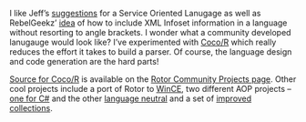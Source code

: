 I like Jeff’s
[suggestions](http://schneider.blogspot.com/archives/2004_01_11_schneider_archive.html#107409153082470089)
for a Service Oriented Lanugage as well as RebelGeekz’
[idea](http://geekswithblogs.net/rebelgeekz/archive/2004/02/02/1686.aspx)
of how to include XML Infoset information in a language without
resorting to angle brackets. I wonder what a community developed
lanugauge would look like? I’ve experimented with
[Coco/R](http://dotnet.jku.at/Projects/Rotor) which really reduces the
effort it takes to build a parser. Of course, the language design and
code generation are the hard parts!

[Source for Coco/R](http://cocotools.sscli.net/) is available on the
[Rotor Community Projects
page](http://www.sscli.net/servlets/ProjectList). Other cool projects
include a port of Rotor to [WinCE](http://wince-port.sscli.net/), two
different AOP projects – [one for C\#](http://aop-in-csharp.sscli.net/)
and the other [language neutral](http://aspect-dot-net.sscli.net/) and a
set of [improved collections](http://aspect-dot-net.sscli.net/).
